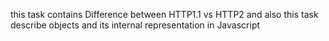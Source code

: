
this task contains Difference between HTTP1.1 vs HTTP2 and also this task describe objects and its internal representation in Javascript